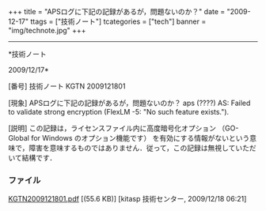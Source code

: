 ﻿+++
title = "APSログに下記の記録があるが，問題ないのか？"
date = "2009-12-17"
ttags = ["技術ノート"]
tcategories = ["tech"]
banner = "img/technote.jpg"
+++

-----------------------------------------------------------------------------------------------------------------------------

*技術ノート

2009/12/17*


[番号]
技術ノート KGTN 2009121801

[現象]
APSログに下記の記録があるが，問題ないのか？
aps (????) AS: Failed to validate strong encryption (FlexLM -5: "No
such feature exists.").

[説明]
この記録は，ライセンスファイル内に高度暗号化オプション （GO-Global for
Windows のオプション機能です）
を有効にする情報がないという意味で，障害を意味するものではありません．従って，この記録は無視していただいて結構です．


### ファイル

 
 


[KGTN2009121801.pdf](http://techreport.kitasp.net/attachments/download/39/KGTN2009121801.pdf)
 [(55.6 KB)] [kitasp 技術センター, 2009/12/18
06:21]


 


 

